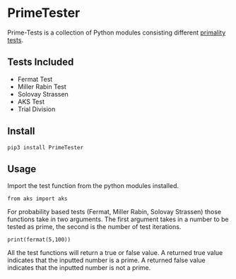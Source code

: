 # PrimeTester
Prime-Tests is a collection of Python modules consisting different [primality tests](https://en.wikipedia.org/wiki/Primality_test).

## Tests Included 
- Fermat Test
- Miller Rabin Test
- Solovay Strassen
- AKS Test
- Trial Division

## Install
``
pip3 install PrimeTester
``

## Usage
Import the test function from the python modules installed. 

``
from aks import aks
``

For probability based tests (Fermat, Miller Rabin, Solovay Strassen) those functions take in two arguments.
The first argument takes in a number to be tested as prime, the second is the number of test iterations. 

``
print(fermat(5,100))
``

All the test functions will return a true or false value. A returned true value indicates that the inputted number is a prime. A returned false value indicates that the inputted number is not a prime. 

